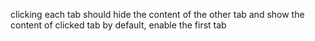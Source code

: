 <span style="color💳">clicking each tab should hide the content of the other tab and show the content of clicked tab by default, enable the first tab
</span>

